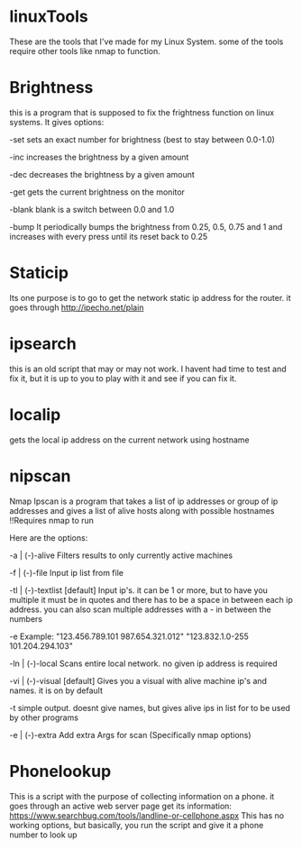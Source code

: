 # linuxTools
These are the tools that I've made for my Linux System. some of the tools require other tools like nmap to function.

# Brightness
this is a program that is supposed to fix the frightness function on linux systems. It gives options:

-set		sets an exact number for brightness (best to stay between 0.0-1.0)

-inc		increases the brightness by a given amount

-dec		decreases the brightness by a given amount

-get		gets the current brightness on the monitor

-blank	blank is a switch between 0.0 and 1.0

-bump		It periodically bumps the brightness from 0.25, 0.5, 0.75 and 1 and increases with every press until its reset back to 0.25


# Staticip
Its one purpose is to go to get the network static ip address for the router.
it goes through http://ipecho.net/plain


# ipsearch
this is an old script that may or may not work. I havent had time to test and fix it, but it is up to you to play with it and see if you can fix it.


# localip
gets the local ip address on the current network using hostname


# nipscan
Nmap Ipscan is a program that takes a list of ip addresses or group of ip addresses and gives a list of alive hosts along with possible hostnames
!!Requires nmap to run

Here are the options:

-a | (-)-alive			Filters results to only currently active machines

-f | (-)-file			Input ip list from file

-tl | (-)-textlist [default]	Input ip's. it can be 1 or more, but to have you multiple it must be in quotes and there has to be a space in between each ip address. you can also scan multiple addresses with a - in between the numbers

-e 				Example: "123.456.789.101 987.654.321.012" "123.832.1.0-255 101.204.294.103"

-ln | (-)-local			Scans entire local network. no given ip address is required

-vi | (-)-visual [default]	Gives you a visual with alive machine ip's and names. it is on by default

-t				simple output. doesnt give names, but gives alive ips in list for to be used by other programs

-e | (-)-extra			Add extra Args for scan (Specifically nmap options)


# Phonelookup
This is a script with the purpose of collecting information on a phone.
it goes through an active web server page get its information: https://www.searchbug.com/tools/landline-or-cellphone.aspx
This has no working options, but basically, you run the script and give it a phone number to look up

